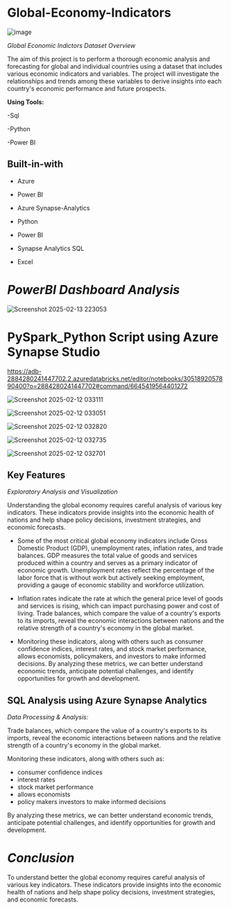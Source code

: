 # Global-Economy-Indicators

![image](https://github.com/user-attachments/assets/c75cd0aa-6948-4247-8d0d-68b623b14a64)

 *Global Economic Indictors* 
*Dataset Overview*

The aim of this project is to perform a thorough economic analysis and forecasting for global and individual countries using a dataset that includes various economic indicators and variables. The project will investigate the relationships and trends among these variables to derive insights into each country's economic performance and future prospects. 



**Using Tools:**

-Sql

-Python

-Power BI    


## Built-in-with

* Azure

* Power BI

* Azure Synapse-Analytics

* Python

* Power BI

* Synapse Analytics SQL

* Excel


# *PowerBI Dashboard Analysis* 

![Screenshot 2025-02-13 223053](https://github.com/user-attachments/assets/393691a7-ab2f-4110-aa26-a0dc8068ad7a)


# PySpark_Python Script using Azure Synapse Studio # 

https://adb-2884280241447702.2.azuredatabricks.net/editor/notebooks/3051892057890400?o=2884280241447702#command/6645419564401272 


![Screenshot 2025-02-12 033111](https://github.com/user-attachments/assets/7e1b8b7c-7a38-4627-b7e5-0028ac5a4143)


![Screenshot 2025-02-12 033051](https://github.com/user-attachments/assets/2366a2b3-39c8-4026-8c06-cb45db3fae68)

![Screenshot 2025-02-12 032820](https://github.com/user-attachments/assets/c375faf3-9a53-41b7-b6a5-fac262f17419)

![Screenshot 2025-02-12 032735](https://github.com/user-attachments/assets/ee171818-61b8-4bd8-9586-85fc26765694)


![Screenshot 2025-02-12 032701](https://github.com/user-attachments/assets/6baaae24-c797-4f6f-bad0-9fd4f1d6ac94)



## Key Features 
*Exploratory Analysis and Visualization* 

Understanding the global economy requires careful analysis of various key indicators. These indicators provide insights into the economic health of nations and help shape policy decisions, investment strategies, and economic forecasts.

*	Some of the most critical global economy indicators include Gross Domestic Product (GDP), unemployment rates, inflation rates, and trade balances. GDP measures the total value of goods and services produced within a country and serves as a primary indicator of economic growth. Unemployment rates reflect the percentage of the labor force that is without work but actively seeking employment, providing a gauge of economic stability and workforce utilization.

*	Inflation rates indicate the rate at which the general price level of goods and services is rising, which can impact purchasing power and cost of living. Trade balances, which compare the value of a country's exports to its imports, reveal the economic interactions between nations and the relative strength of a country's economy in the global market.

*	Monitoring these indicators, along with others such as consumer confidence indices, interest rates, and stock market performance, allows economists, policymakers, and investors to make informed decisions. By analyzing these metrics, we can better understand economic trends, anticipate potential challenges, and identify opportunities for growth and development.


## SQL Analysis using Azure Synapse Analytics
*Data Processing & Analysis:*  


Trade balances, which compare the value of a country's exports to its imports, reveal the economic interactions between nations and the relative strength of a country's economy in the global market.

Monitoring these indicators, along with others such as:

* consumer confidence indices
* interest rates
* stock market performance
* allows economists
* policy makers investors to make informed decisions
     
        
 By analyzing these metrics, we can better understand economic trends, anticipate potential challenges, and identify opportunities for growth and development. 


 # *Conclusion* 

 To understand better the global economy requires careful analysis of various key indicators. These indicators provide insights into the economic health of nations and help shape policy decisions, investment strategies, and economic forecasts. 






 
